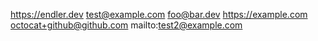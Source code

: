 https://endler.dev
test@example.com
foo@bar.dev
https://example.com
octocat+github@github.com
mailto:test2@example.com
